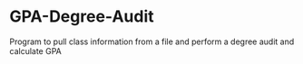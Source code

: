 # GPA-Degree-Audit
Program to pull class information from a file and perform a degree audit and calculate GPA
